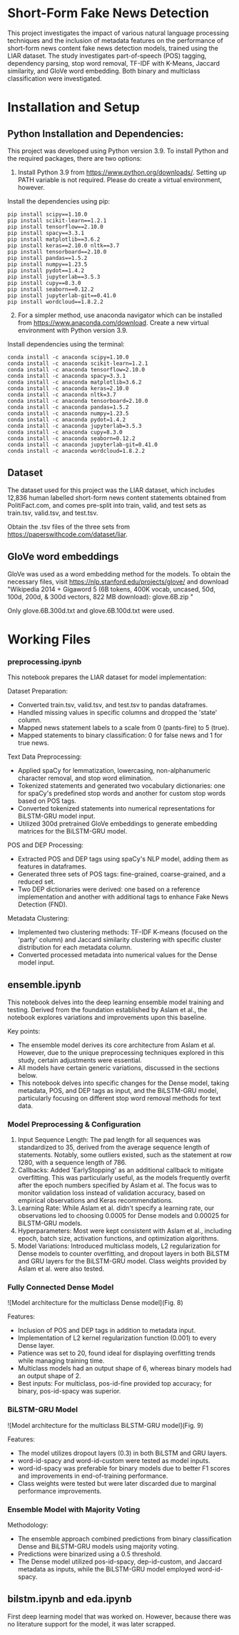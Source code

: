 # Short-Form Fake News Detection
This project investigates the impact of various natural language processing techniques and the inclusion of metadata features on the performance of short-form news content fake news detection models, trained using the LIAR dataset. The study investigates part-of-speech (POS) tagging, dependency parsing, stop word removal, TF-IDF with K-Means, Jaccard similarity, and GloVe word embedding. Both binary and multiclass classification were investigated.

# Installation and Setup
## Python Installation and Dependencies:
This project was developed using Python version 3.9. To install Python and the required packages, there are two options:

1. Install Python 3.9 from https://www.python.org/downloads/. Setting up PATH variable is not required. Please do create a virtual environment, however.  

Install the dependencies using pip:
```
pip install scipy==1.10.0
pip install scikit-learn==1.2.1
pip install tensorflow==2.10.0
pip install spacy==3.3.1
pip install matplotlib==3.6.2
pip install keras==2.10.0 nltk==3.7
pip install tensorboard==2.10.0
pip install pandas==1.5.2
pip install numpy==1.23.5
pip install pydot==1.4.2
pip install jupyterlab==3.5.3
pip install cupy==8.3.0
pip install seaborn==0.12.2
pip install jupyterlab-git==0.41.0
pip install wordcloud==1.8.2.2
```

2. For a simpler method, use anaconda navigator which can be installed from https://www.anaconda.com/download. Create a new virtual environment with Python version 3.9.  

Install dependencies using the terminal:
```
conda install -c anaconda scipy=1.10.0 
conda install -c anaconda scikit-learn=1.2.1 
conda install -c anaconda tensorflow=2.10.0 
conda install -c anaconda spacy=3.3.1 
conda install -c anaconda matplotlib=3.6.2 
conda install -c anaconda keras=2.10.0 
conda install -c anaconda nltk=3.7 
conda install -c anaconda tensorboard=2.10.0 
conda install -c anaconda pandas=1.5.2 
conda install -c anaconda numpy=1.23.5 
conda install -c anaconda pydot=1.4.2 
conda install -c anaconda jupyterlab=3.5.3 
conda install -c anaconda cupy=8.3.0 
conda install -c anaconda seaborn=0.12.2 
conda install -c anaconda jupyterlab-git=0.41.0 
conda install -c anaconda wordcloud=1.8.2.2
```

## Dataset
The dataset used for this project was the LIAR dataset, which includes 12,836 human labelled short-form news content statements obtained from PolitiFact.com, and comes pre-split into train, valid, and test sets as train.tsv, valid.tsv, and test.tsv.


Obtain the .tsv files of the three sets from https://paperswithcode.com/dataset/liar.

## GloVe word embeddings
GloVe was used as a word embedding method for the models. To obtain the necessary files, visit https://nlp.stanford.edu/projects/glove/ and download "Wikipedia 2014 + Gigaword 5 (6B tokens, 400K vocab, uncased, 50d, 100d, 200d, & 300d vectors, 822 MB download): glove.6B.zip "


Only glove.6B.300d.txt and glove.6B.100d.txt were used.

# Working Files
### preprocessing.ipynb
This notebook prepares the LIAR dataset for model implementation:

Dataset Preparation:
- Converted train.tsv, valid.tsv, and test.tsv to pandas dataframes.
- Handled missing values in specific columns and dropped the 'state' column.
- Mapped news statement labels to a scale from 0 (pants-fire) to 5 (true).
- Mapped statements to binary classification: 0 for false news and 1 for true news.

Text Data Preprocessing:
- Applied spaCy for lemmatization, lowercasing, non-alphanumeric character removal, and stop word elimination.
- Tokenized statements and generated two vocabulary dictionaries: one for spaCy's predefined stop words and another for custom stop words based on POS tags.
- Converted tokenized statements into numerical representations for BiLSTM-GRU model input.
- Utilized 300d pretrained GloVe embeddings to generate embedding matrices for the BiLSTM-GRU model.

POS and DEP Processing:
- Extracted POS and DEP tags using spaCy's NLP model, adding them as features in dataframes.
- Generated three sets of POS tags: fine-grained, coarse-grained, and a reduced set.
- Two DEP dictionaries were derived: one based on a reference implementation and another with additional tags to enhance Fake News Detection (FND).

Metadata Clustering:
- Implemented two clustering methods: TF-IDF K-means (focused on the 'party' column) and Jaccard similarity clustering with specific cluster distribution for each metadata column.
- Converted processed metadata into numerical values for the Dense model input.

## ensemble.ipynb
This notebook delves into the deep learning ensemble model training and testing. Derived from the foundation established by Aslam et al., the notebook explores variations and improvements upon this baseline. 

Key points:
- The ensemble model derives its core architecture from Aslam et al. However, due to the unique preprocessing techniques explored in this study, certain adjustments were essential.
- All models have certain generic variations, discussed in the sections below.
- This notebook delves into specific changes for the Dense model, taking metadata, POS, and DEP tags as input, and the BiLSTM-GRU model, particularly focusing on different stop word removal methods for text data.

### Model Preprocessing & Configuration
1. Input Sequence Length: The pad length for all sequences was standardized to 35, derived from the average sequence length of statements. Notably, some outliers existed, such as the statement at row 1280, with a sequence length of 786.
2. Callbacks: Added 'EarlyStopping' as an additional callback to mitigate overfitting. This was particularly useful, as the models frequently overfit after the epoch numbers specified by Aslam et al. The focus was to monitor validation loss instead of validation accuracy, based on empirical observations and Keras recommendations.
3. Learning Rate: While Aslam et al. didn't specify a learning rate, our observations led to choosing 0.0005 for Dense models and 0.00025 for BiLSTM-GRU models.
4. Hyperparameters: Most were kept consistent with Aslam et al., including epoch, batch size, activation functions, and optimization algorithms.
5. Model Variations: Introduced multiclass models, L2 regularization for Dense models to counter overfitting, and dropout layers in both BiLSTM and GRU layers for the BiLSTM-GRU model. Class weights provided by Aslam et al. were also tested.

### Fully Connected Dense Model
![Model architecture for the multiclass Dense model](Fig. 8)

Features:
- Inclusion of POS and DEP tags in addition to metadata input.
- Implementation of L2 kernel regularization function (0.001) to every Dense layer.
- Patience was set to 20, found ideal for displaying overfitting trends while managing training time.
- Multiclass models had an output shape of 6, whereas binary models had an output shape of 2.
- Best inputs: For multiclass, pos-id-fine provided top accuracy; for binary, pos-id-spacy was superior.

### BiLSTM-GRU Model
![Model architecture for the multiclass BiLSTM-GRU model](Fig. 9)

Features:
- The model utilizes dropout layers (0.3) in both BiLSTM and GRU layers.
- word-id-spacy and word-id-custom were tested as model inputs.
- word-id-spacy was preferable for binary models due to better F1 scores and improvements in end-of-training performance.
- Class weights were tested but were later discarded due to marginal performance improvements.

### Ensemble Model with Majority Voting
Methodology:
- The ensemble approach combined predictions from binary classification Dense and BiLSTM-GRU models using majority voting.
- Predictions were binarized using a 0.5 threshold.
- The Dense model utilized pos-id-spacy, dep-id-custom, and Jaccard metadata as inputs, while the BiLSTM-GRU model employed word-id-spacy.

## bilstm.ipynb and eda.ipynb
First deep learning model that was worked on. However, because there was no literature support for the model, it was later scrapped.




